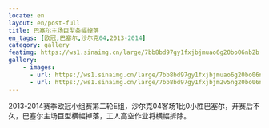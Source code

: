 ```yaml
---
locate: en
layout: en/post-full
title: 巴塞尔主场巨型条幅掉落
en_tags: [欧冠,巴塞尔,沙尔克04,2013-2014]
category: gallery
featimg: https://ws1.sinaimg.cn/large/7bb8bd97gy1fxjbjmuao6g20bo06nb2b.gif
gallery:
    - images:
      - url: https://ws1.sinaimg.cn/large/7bb8bd97gy1fxjbjmuao6g20bo06nb2b.gif
      - url: https://ws1.sinaimg.cn/large/7bb8bd97gy1fxjbjm2v5ng20bo06ne83.gif
---
```


2013-2014赛季欧冠小组赛第二轮E组，沙尔克04客场1比0小胜巴塞尔，开赛后不久，巴塞尔主场巨型横幅掉落，工人高空作业将横幅拆除。
